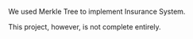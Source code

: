 We used Merkle Tree to implement Insurance System.

This project, however, is not complete entirely.
